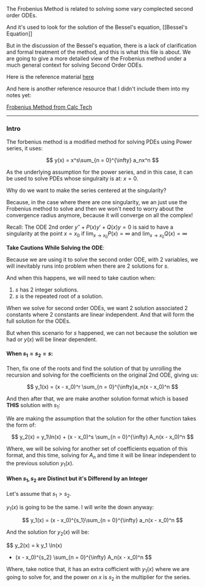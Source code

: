 The Frobenius Method is related to solving some vary complected second order ODEs. 

And it's used to look for the solution of the Bessel's equation, [[Bessel's Equation]]

But in the discussion of the Bessel's equation, there is a lack of clarification and formal treatment of the method, and this is what this file is about. We are going to give a more detailed view of the Frobenius method under a much general context for solving Second Order ODEs. 

Here is the reference material [here](https://www.youtube.com/watch?v=uLORiAWe63A)

And here is another reference resource that I didn't include them into my notes yet: 

[Frobenius Method from Calc Tech](http://www.its.caltech.edu/~esp/acm95b/frobenius.pdf)

---
### **Intro**

The forbenius method is a modified method for solving PDEs using Power series, it uses: 

$$
y(x) = x^s\sum_{n = 0}^{\infty}
    a_nx^n
$$

As the underlying assumption for the power series, and in this case, it can be used to solve PDEs whose singulraity is at: $x = 0$. 

Why do we want to make the series centered at the singularity?

Because, in the case where there are one singularity, we an just use the Frobenius method to solve and  then we won't need to worry about the convergence radius anymore, because it will converge on all the complex! 

Recall: The ODE 2nd order $y'' + P(x)y' + Q(x)y = 0$ is said to have a singularity at the point $x = x_0$ if $\lim_{x\rightarrow x_0} P(x) = \infty$ and $\lim_{x \rightarrow x_0} Q(x) = \infty$

**Take Cautions While Solving the ODE**: 

Because we are using it to solve the second order ODE, with 2 variables, we will inevitably runs into problem when there are 2 solutions for $s$. 

And when this happens, we will need to take caution when: 
1. $s$ has 2 integer solutions. 
2. $s$ is the repeated root of a solution. 

When we solve for second order ODEs, we want 2 solution associated 2 constants where 2 constants are linear independent. And that will form the full solution for the ODEs. 

But when this scenario for $s$ happened, we can not because the solution we had or $y(x)$ will be linear dependent.


#### **When $s_1 = s_2 = s$**: 

Then, fix one of the roots and find the solution of that by unrolling the recursion and solving for the coefficients on the original 2nd ODE, giving us: 


$$
y_1(x) = (x - x_0)^r
\sum_{n = 0}^{\infty}a_n(x - x_0)^n
$$


And then after that, we are make another solution format which is based **THIS** solution with $s_1$: 

We are making the assumption that the solution for the other function takes the form of: 

$$
y_2(x) = y_1\ln(x) + (x - x_0)^s \sum_{n = 0}^{\infty}
    A_n(x - x_0)^n
$$

Where, we will be solving for another set of coefficients equation of this format, and this time, solving for $A_n$ and time it will be linear independent to the previous solution $y_1(x)$. 

#### **When $s_1, s_2$ are Distinct but it's Differend by an Integer**

Let's assume that $s_1 > s_2$. 

$y_1(x)$ is going to be the same. I will write the down anyway: 

$$
y_1(x) = (x - x_0)^{s_1}\sum_{n = 0}^{\infty}
    a_n(x - x_0)^n
$$

And the solution for $y_2(x)$ will be: 

$$
y_2(x) = k y_1 \ln(x) 
+ (x - x_0)^{s_2} \sum_{n = 0}^{\infty}
    A_n(x - x_0)^n
$$

Where, take notice that, it has an extra cofficient with $y_1(x)$ where we are going to solve for, and the power on $x$ is $s_2$ in the multiplier for the series. 



